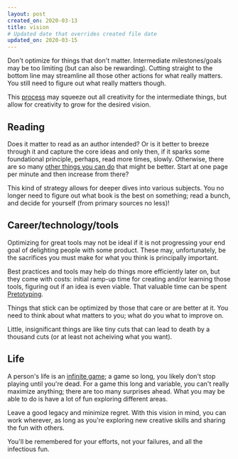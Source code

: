```yaml
---
layout: post
created_on: 2020-03-13
title: vision
# Updated date that overrides created file date
updated_on: 2020-03-15
---
```


Don't optimize for things that don't matter. 
Intermediate milestones/goals may be too limiting
(but can also be rewarding).
Cutting straight to the bottom line
may streamline all those other actions 
for what really matters. 
You still need to figure out what really matters though.

This [process](./process)
may squeeze out all creativity
for the intermediate things,
but allow for creativity to grow
for the desired vision. 

## Reading 

Does it matter to read as an author intended?
Or is it better to breeze through it
and capture the core ideas
and only then,
if it sparks some foundational principle,
perhaps,
read more times, 
slowly. 
Otherwise,
there are so many [other things you can do](https://en.wikipedia.org/wiki/Opportunity_cost)
that might be better. 
Start at one page per minute
and then increase from there?

This kind of strategy
allows for deeper dives
into various subjects. 
You no longer need to
figure out what book is the best on something;
read a bunch, 
and decide for yourself 
(from primary sources no less)!

## Career/technology/tools

Optimizing for great tools may not be ideal
if it is not progressing your end goal
of delighting people with some product. 
These may, unfortunately, 
be the sacrifices you must make 
for what you think is principally important. 

Best practices and tools may help 
do things more efficiently later on,
but they come with costs:
initial ramp-up time
for creating and/or learning those tools, 
figuring out if an idea is even viable. 
That valuable time can be spent 
[Pretotyping](https://www.pretotyping.org/). 

Things that stick
can be optimized by those that care
or are better at it. 
You need to think about what matters to you;
what do you what to improve on. 

Little, insignificant things are like tiny cuts
that can lead to death by a thousand cuts
(or at least not acheiving what you want).

## Life

A person's life is an [infinite game](https://fs.blog/2020/02/finite-and-infinite-games-two-ways-to-play-the-game-of-life/);
a game so long, 
you likely don't stop playing 
until you're dead.
For a game this long and variable,
you can't really maximize anything;
there are too many surprises ahead.
What you may be able to do is
have a lot of fun exploring
different areas. 

Leave a good legacy and minimize regret. 
With this vision in mind,
you can work wherever,
as long as you're exploring new creative skills
and sharing the fun with others. 

You'll be remembered for your efforts,
not your failures,
and all the infectious fun. 
